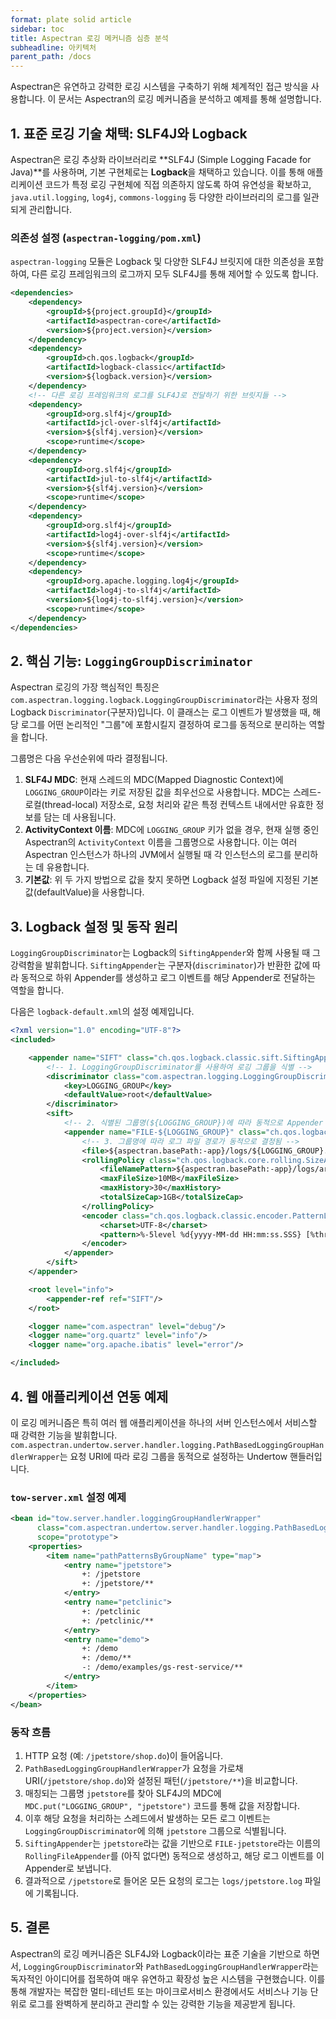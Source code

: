 ```yaml
---
format: plate solid article
sidebar: toc
title: Aspectran 로깅 메커니즘 심층 분석
subheadline: 아키텍처
parent_path: /docs
---
```


Aspectran은 유연하고 강력한 로깅 시스템을 구축하기 위해 체계적인 접근 방식을 사용합니다. 이 문서는 Aspectran의 로깅 메커니즘을 분석하고 예제를 통해 설명합니다.

## 1. 표준 로깅 기술 채택: SLF4J와 Logback

Aspectran은 로깅 추상화 라이브러리로 **SLF4J (Simple Logging Facade for Java)**를 사용하며, 기본 구현체로는 **Logback**을 채택하고 있습니다. 이를 통해 애플리케이션 코드가 특정 로깅 구현체에 직접 의존하지 않도록 하여 유연성을 확보하고, `java.util.logging`, `log4j`, `commons-logging` 등 다양한 라이브러리의 로그를 일관되게 관리합니다.

### 의존성 설정 (`aspectran-logging/pom.xml`)

`aspectran-logging` 모듈은 Logback 및 다양한 SLF4J 브릿지에 대한 의존성을 포함하여, 다른 로깅 프레임워크의 로그까지 모두 SLF4J를 통해 제어할 수 있도록 합니다.

```xml
<dependencies>
    <dependency>
        <groupId>${project.groupId}</groupId>
        <artifactId>aspectran-core</artifactId>
        <version>${project.version}</version>
    </dependency>
    <dependency>
        <groupId>ch.qos.logback</groupId>
        <artifactId>logback-classic</artifactId>
        <version>${logback.version}</version>
    </dependency>
    <!-- 다른 로깅 프레임워크의 로그를 SLF4J로 전달하기 위한 브릿지들 -->
    <dependency>
        <groupId>org.slf4j</groupId>
        <artifactId>jcl-over-slf4j</artifactId>
        <version>${slf4j.version}</version>
        <scope>runtime</scope>
    </dependency>
    <dependency>
        <groupId>org.slf4j</groupId>
        <artifactId>jul-to-slf4j</artifactId>
        <version>${slf4j.version}</version>
        <scope>runtime</scope>
    </dependency>
    <dependency>
        <groupId>org.slf4j</groupId>
        <artifactId>log4j-over-slf4j</artifactId>
        <version>${slf4j.version}</version>
        <scope>runtime</scope>
    </dependency>
    <dependency>
        <groupId>org.apache.logging.log4j</groupId>
        <artifactId>log4j-to-slf4j</artifactId>
        <version>${log4j-to-slf4j.version}</version>
        <scope>runtime</scope>
    </dependency>
</dependencies>
```

## 2. 핵심 기능: `LoggingGroupDiscriminator`

Aspectran 로깅의 가장 핵심적인 특징은 `com.aspectran.logging.logback.LoggingGroupDiscriminator`라는 사용자 정의 Logback `Discriminator`(구분자)입니다. 이 클래스는 로그 이벤트가 발생했을 때, 해당 로그를 어떤 논리적인 "그룹"에 포함시킬지 결정하여 로그를 동적으로 분리하는 역할을 합니다.

그룹명은 다음 우선순위에 따라 결정됩니다.

1.  **SLF4J MDC**: 현재 스레드의 MDC(Mapped Diagnostic Context)에 `LOGGING_GROUP`이라는 키로 저장된 값을 최우선으로 사용합니다. MDC는 스레드-로컬(thread-local) 저장소로, 요청 처리와 같은 특정 컨텍스트 내에서만 유효한 정보를 담는 데 사용됩니다.
2.  **ActivityContext 이름**: MDC에 `LOGGING_GROUP` 키가 없을 경우, 현재 실행 중인 Aspectran의 `ActivityContext` 이름을 그룹명으로 사용합니다. 이는 여러 Aspectran 인스턴스가 하나의 JVM에서 실행될 때 각 인스턴스의 로그를 분리하는 데 유용합니다.
3.  **기본값**: 위 두 가지 방법으로 값을 찾지 못하면 Logback 설정 파일에 지정된 기본값(defaultValue)을 사용합니다.

## 3. Logback 설정 및 동작 원리

`LoggingGroupDiscriminator`는 Logback의 `SiftingAppender`와 함께 사용될 때 그 강력함을 발휘합니다. `SiftingAppender`는 구분자(`discriminator`)가 반환한 값에 따라 동적으로 하위 Appender를 생성하고 로그 이벤트를 해당 Appender로 전달하는 역할을 합니다.

다음은 `logback-default.xml`의 설정 예제입니다.

```xml
<?xml version="1.0" encoding="UTF-8"?>
<included>

    <appender name="SIFT" class="ch.qos.logback.classic.sift.SiftingAppender">
        <!-- 1. LoggingGroupDiscriminator를 사용하여 로깅 그룹을 식별 -->
        <discriminator class="com.aspectran.logging.LoggingGroupDiscriminator">
            <key>LOGGING_GROUP</key>
            <defaultValue>root</defaultValue>
        </discriminator>
        <sift>
            <!-- 2. 식별된 그룹명(${LOGGING_GROUP})에 따라 동적으로 Appender 생성 -->
            <appender name="FILE-${LOGGING_GROUP}" class="ch.qos.logback.core.rolling.RollingFileAppender">
                <!-- 3. 그룹명에 따라 로그 파일 경로가 동적으로 결정됨 -->
                <file>${aspectran.basePath:-app}/logs/${LOGGING_GROUP}.log</file>
                <rollingPolicy class="ch.qos.logback.core.rolling.SizeAndTimeBasedRollingPolicy">
                    <fileNamePattern>${aspectran.basePath:-app}/logs/archived/${LOGGING_GROUP}.%d{yyyy-MM-dd}.%i.log</fileNamePattern>
                    <maxFileSize>10MB</maxFileSize>
                    <maxHistory>30</maxHistory>
                    <totalSizeCap>1GB</totalSizeCap>
                </rollingPolicy>
                <encoder class="ch.qos.logback.classic.encoder.PatternLayoutEncoder">
                    <charset>UTF-8</charset>
                    <pattern>%-5level %d{yyyy-MM-dd HH:mm:ss.SSS} [%thread] %msg - %logger{30}.%M\(%line\)%n</pattern>
                </encoder>
            </appender>
        </sift>
    </appender>

    <root level="info">
        <appender-ref ref="SIFT"/>
    </root>

    <logger name="com.aspectran" level="debug"/>
    <logger name="org.quartz" level="info"/>
    <logger name="org.apache.ibatis" level="error"/>

</included>
```

## 4. 웹 애플리케이션 연동 예제

이 로깅 메커니즘은 특히 여러 웹 애플리케이션을 하나의 서버 인스턴스에서 서비스할 때 강력한 기능을 발휘합니다. `com.aspectran.undertow.server.handler.logging.PathBasedLoggingGroupHandlerWrapper`는 요청 URI에 따라 로깅 그룹을 동적으로 설정하는 Undertow 핸들러입니다.

### `tow-server.xml` 설정 예제

```xml
<bean id="tow.server.handler.loggingGroupHandlerWrapper"
      class="com.aspectran.undertow.server.handler.logging.PathBasedLoggingGroupHandlerWrapper"
      scope="prototype">
    <properties>
        <item name="pathPatternsByGroupName" type="map">
            <entry name="jpetstore">
                +: /jpetstore
                +: /jpetstore/**
            </entry>
            <entry name="petclinic">
                +: /petclinic
                +: /petclinic/**
            </entry>
            <entry name="demo">
                +: /demo
                +: /demo/**
                -: /demo/examples/gs-rest-service/**
            </entry>
        </item>
    </properties>
</bean>
```

### 동작 흐름

1.  HTTP 요청 (예: `/jpetstore/shop.do`)이 들어옵니다.
2.  `PathBasedLoggingGroupHandlerWrapper`가 요청을 가로채 URI(`/jpetstore/shop.do`)와 설정된 패턴(`/jpetstore/**`)을 비교합니다.
3.  매칭되는 그룹명 `jpetstore`를 찾아 SLF4J의 MDC에 `MDC.put("LOGGING_GROUP", "jpetstore")` 코드를 통해 값을 저장합니다.
4.  이후 해당 요청을 처리하는 스레드에서 발생하는 모든 로그 이벤트는 `LoggingGroupDiscriminator`에 의해 `jpetstore` 그룹으로 식별됩니다.
5.  `SiftingAppender`는 `jpetstore`라는 값을 기반으로 `FILE-jpetstore`라는 이름의 `RollingFileAppender`를 (아직 없다면) 동적으로 생성하고, 해당 로그 이벤트를 이 Appender로 보냅니다.
6.  결과적으로 `/jpetstore`로 들어온 모든 요청의 로그는 `logs/jpetstore.log` 파일에 기록됩니다.

## 5. 결론

Aspectran의 로깅 메커니즘은 SLF4J와 Logback이라는 표준 기술을 기반으로 하면서, `LoggingGroupDiscriminator`와 `PathBasedLoggingGroupHandlerWrapper`라는 독자적인 아이디어를 접목하여 매우 유연하고 확장성 높은 시스템을 구현했습니다. 이를 통해 개발자는 복잡한 멀티-테넌트 또는 마이크로서비스 환경에서도 서비스나 기능 단위로 로그를 완벽하게 분리하고 관리할 수 있는 강력한 기능을 제공받게 됩니다.